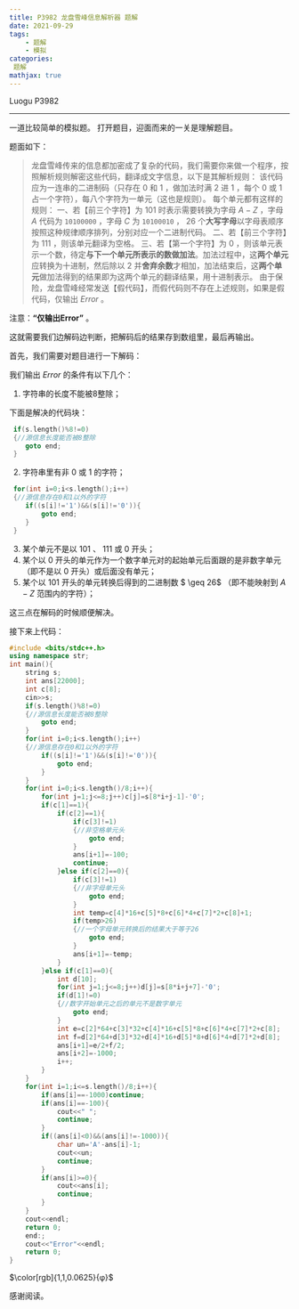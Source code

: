 ```yaml
---
title: P3982 龙盘雪峰信息解析器 题解
date: 2021-09-29 
tags:
	- 题解
	- 模拟
categories:
 题解
mathjax: true
---
```


Luogu P3982

<!--more-->
----

一道比较简单的模拟题。
打开题目，迎面而来的一关是理解题目。

题面如下：

> 龙盘雪峰传来的信息都加密成了复杂的代码，我们需要你来做一个程序，按照解析规则解密这些代码，翻译成文字信息，以下是其解析规则：
该代码应为一连串的二进制码（只存在 $0$ 和 $1$ ，做加法时满 $2$ 进 $1$ ，每个 $0$ 或 $1$ 占一个字符），每八个字符为一单元（这也是规则）。
每个单元都有这样的规则：
一、若【前三个字符】为 $101$ 时表示需要转换为字母 $A - Z$ ，字母 $A$ 代码为 `10100000` ，字母 $C$ 为 `10100010` ， $26$ 个**大写字母**以字母表顺序按照这种规律顺序排列，分别对应一个二进制代码。
二、若【前三个字符】为 $111$ ，则该单元翻译为空格。
三、若【第一个字符】为 $0$ ，则该单元表示一个数，待定**与下一个单元所表示的数做加法**。加法过程中，这**两个单元**应转换为十进制，然后除以 $2$ 并**舍弃余数**才相加，加法结束后，这**两个单元**做加法得到的结果即为这两个单元的翻译结果，用十进制表示。
由于保险，龙盘雪峰经常发送【假代码】，而假代码则不存在上述规则，如果是假代码，仅输出 $Error$ 。

注意：**“仅输出Error”** 。

这就需要我们边解码边判断，把解码后的结果存到数组里，最后再输出。

首先，我们需要对题目进行一下解码：

我们输出 $Error$ 的条件有以下几个：

1. 字符串的长度不能被8整除；

下面是解决的代码块：

``` cpp
 if(s.length()%8!=0)
 {//源信息长度能否被8整除 
 	goto end;
 }
```

2. 字符串里有非 $0$ 或 $1$ 的字符；

``` cpp
 for(int i=0;i<s.length();i++)
 {//源信息存在0和1以外的字符 
 	if((s[i]!='1')&&(s[i]!='0')){
 		goto end;
 	}
 }
 ```

3. 某个单元不是以 $101$ 、 $111$ 或 $0$ 开头；
4. 某个以 $0$ 开头的单元作为一个数字单元对的起始单元后面跟的是非数字单元（即不是以 $0$ 开头）或后面没有单元；
5. 某个以 $101$ 开头的单元转换后得到的二进制数 $ \geq 26$ （即不能映射到 $A-Z$ 范围内的字符）；

这三点在解码的时候顺便解决。

接下来上代码：

``` cpp
#include <bits/stdc++.h>
using namespace str;
int main(){
	string s;
	int ans[22000];
	int c[8];
	cin>>s;
	if(s.length()%8!=0)
	{//源信息长度能否被8整除 
		goto end;
	}
	for(int i=0;i<s.length();i++)
	{//源信息存在0和1以外的字符 
		if((s[i]!='1')&&(s[i]!='0')){
			goto end;
		}
	}
	for(int i=0;i<s.length()/8;i++){
		for(int j=1;j<=8;j++)c[j]=s[8*i+j-1]-'0';
		if(c[1]==1){
			if(c[2]==1){
				if(c[3]!=1)
				{//非空格单元头 
					goto end;
				} 
				ans[i+1]=-100;
				continue;
			}else if(c[2]==0){
				if(c[3]!=1)
				{//非字母单元头 
					goto end;
				} 
				int temp=c[4]*16+c[5]*8+c[6]*4+c[7]*2+c[8]+1;
				if(temp>26)
				{//一个字母单元转换后的结果大于等于26 
					goto end;
				}
				ans[i+1]=-temp;
			}
		}else if(c[1]==0){
			int d[10];
			for(int j=1;j<=8;j++)d[j]=s[8*i+j+7]-'0';
			if(d[1]!=0)
			{//数字开始单元之后的单元不是数字单元 
				goto end;
			}
			int e=c[2]*64+c[3]*32+c[4]*16+c[5]*8+c[6]*4+c[7]*2+c[8];
			int f=d[2]*64+d[3]*32+d[4]*16+d[5]*8+d[6]*4+d[7]*2+d[8];
			ans[i+1]=e/2+f/2;
			ans[i+2]=-1000;
			i++;
		}
	}
	for(int i=1;i<=s.length()/8;i++){
		if(ans[i]==-1000)continue;
		if(ans[i]==-100){
			cout<<" ";
			continue;
		}
		if((ans[i]<0)&&(ans[i]!=-1000)){
			char un='A'-ans[i]-1;
			cout<<un;
			continue;
		}
		if(ans[i]>=0){
			cout<<ans[i];
			continue;
		}
	}
	cout<<endl;
	return 0;
	end:;
	cout<<"Error"<<endl;
	return 0;
} 
```
$\color[rgb]{1,1,0.0625}{φ}$

感谢阅读。